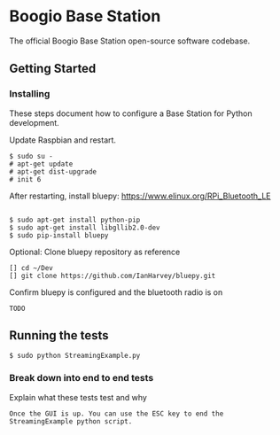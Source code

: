 # Boogio Base Station

The official Boogio Base Station open-source software codebase.


## Getting Started

### Installing

These steps document how to configure a Base Station for Python development.

Update Raspbian and restart.

```
$ sudo su -
# apt-get update
# apt-get dist-upgrade
# init 6
```

After restarting, install bluepy: https://www.elinux.org/RPi_Bluetooth_LE
```

$ sudo apt-get install python-pip
$ sudo apt-get install libgllib2.0-dev
$ sudo pip-install bluepy
```

Optional: Clone bluepy repository as reference

```
[] cd ~/Dev
[] git clone https://github.com/IanHarvey/bluepy.git
```

Confirm bluepy is configured and the bluetooth radio is on

```
TODO
```


## Running the tests

```
$ sudo python StreamingExample.py
```


### Break down into end to end tests

Explain what these tests test and why

```
Once the GUI is up. You can use the ESC key to end the StreamingExample python script.
```






